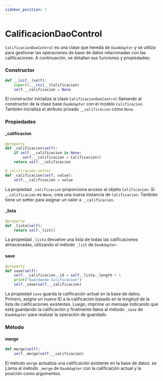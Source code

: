 ```yaml
---
sidebar_position: 1
---
```


# CalificacionDaoControl

`CalificacionDaoControl` es una clase que hereda de `DaoAdapter` y se utiliza para gestionar las operaciones de base de datos relacionadas con las calificaciones. A continuación, se detallan sus funciones y propiedades:

### Constructor

```python
def __init__(self):
    super().__init__(Calificacion)
    self.__calificacion = None
```

El constructor inicializa la clase `CalificacionDaoControl` llamando al constructor de la clase base `DaoAdapter` con el modelo `Calificacion`. También inicializa el atributo privado `__calificacion` como `None`.

### Propiedades

#### _calificacion

```python
@property
def _calificacion(self):
    if self.__calificacion is None:
        self.__calificacion = Calificacion()
    return self.__calificacion

@_calificacion.setter
def _calificacion(self, value):
    self.__calificacion = value
```

La propiedad `_calificacion` proporciona acceso al objeto `Calificacion`. Si `__calificacion` es `None`, crea una nueva instancia de `Calificacion`. También tiene un setter para asignar un valor a `__calificacion`.

#### _lista

```python
@property
def _lista(self):
    return self._list()
```

La propiedad `_lista` devuelve una lista de todas las calificaciones almacenadas, utilizando el método `_list` de `DaoAdapter`.

#### save

```python
@property
def save(self):
    self.__calificacion._id = self._lista._length + 1
    print("Guardando Calificacion")
    self._save(self.__calificacion)
```

La propiedad `save` guarda la calificación actual en la base de datos. Primero, asigna un nuevo ID a la calificación basado en la longitud de la lista de calificaciones existentes. Luego, imprime un mensaje indicando que está guardando la calificación y finalmente llama al método `_save` de `DaoAdapter` para realizar la operación de guardado.

### Método

#### merge

```python
def merge(self):
    self._merge(self.__calificacion)
```

El método `merge` actualiza una calificación existente en la base de datos. se Llama al método `_merge` de `DaoAdapter` con la calificación actual y la posición como argumentos.
